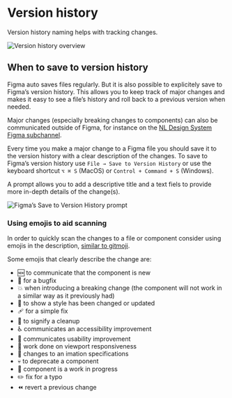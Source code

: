 # Version history

Version history naming helps with tracking changes.

![Version history overview](https://user-images.githubusercontent.com/248921/140959456-8c2699e7-8641-4fcd-a2e8-da24664ffcc1.png)

## When to save to version history

Figma auto saves files regularly. But it is also possible to explicitely save to Figma’s version history. This allows you to keep track of major changes and makes it easy to see a file’s history and roll back to a previous version when needed.

Major changes (especially breaking changes to components) can also be communicated outside of Figma, for instance on the [NL Design System Figma subchannel](https://codefornl.slack.com/archives/C025HM8V362).

Every time you make a major change to a Figma file you should save it to the version history with a clear description of the changes. To save to Figma’s version history use `File → Save to Version History` or use the keyboard shortcut `⌥ ⌘ S` (MacOS) or `Control + Command + S` (Windows).

A prompt allows you to add a descriptive title and a text fiels to provide more in-depth details of the change(s).

![Figma’s Save to Version History prompt](https://user-images.githubusercontent.com/248921/145390374-ce719f7b-6787-469a-b1ad-a6389a0b3748.png)

### Using emojis to aid scanning

In order to quickly scan the changes to a file or component consider using emojis in the description, [similar to gitmoji](https://gitmoji.dev/).

Some emojis that clearly describe the change are:

- 🆕  to communicate that the component is new
- 🐛  for a bugfix
- 💥  when introducing a breaking change (the component will not work in a similar way as it previously had)
- 💄  to show a style has been changed or updated
- 🩹  for a simple fix
- 🧹  to signify a cleanup
- ♿️  communicates an accessibility improvement
- 🚸  communicates usability improvement
- 📱  work done on viewport responsiveness
- 💫  changes to an imation specifications
- 💀  to deprecate a component
- 🚧  component is a work in progress
- ✏️  fix for a typo
- ⏪️  revert a previous change
